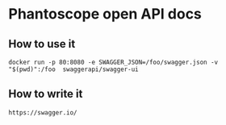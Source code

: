# Phantoscope open API docs

## How to use it 

    docker run -p 80:8080 -e SWAGGER_JSON=/foo/swagger.json -v "$(pwd)":/foo  swaggerapi/swagger-ui

## How to write it
    https://swagger.io/
